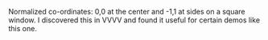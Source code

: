 Normalized co-ordinates: 0,0 at the center and -1,1 at sides on a square window. I discovered this in VVVV and found it useful for certain demos like this one.
